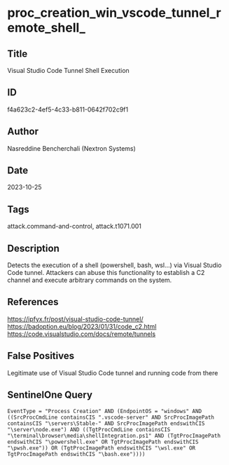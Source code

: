 # proc_creation_win_vscode_tunnel_remote_shell_

## Title
Visual Studio Code Tunnel Shell Execution

## ID
f4a623c2-4ef5-4c33-b811-0642f702c9f1

## Author
Nasreddine Bencherchali (Nextron Systems)

## Date
2023-10-25

## Tags
attack.command-and-control, attack.t1071.001

## Description
Detects the execution of a shell (powershell, bash, wsl...) via Visual Studio Code tunnel. Attackers can abuse this functionality to establish a C2 channel and execute arbitrary commands on the system.

## References
https://ipfyx.fr/post/visual-studio-code-tunnel/
https://badoption.eu/blog/2023/01/31/code_c2.html
https://code.visualstudio.com/docs/remote/tunnels

## False Positives
Legitimate use of Visual Studio Code tunnel and running code from there

## SentinelOne Query
```
EventType = "Process Creation" AND (EndpointOS = "windows" AND ((SrcProcCmdLine containsCIS ".vscode-server" AND SrcProcImagePath containsCIS "\servers\Stable-" AND SrcProcImagePath endswithCIS "\server\node.exe") AND ((TgtProcCmdLine containsCIS "\terminal\browser\media\shellIntegration.ps1" AND (TgtProcImagePath endswithCIS "\powershell.exe" OR TgtProcImagePath endswithCIS "\pwsh.exe")) OR (TgtProcImagePath endswithCIS "\wsl.exe" OR TgtProcImagePath endswithCIS "\bash.exe"))))

```